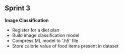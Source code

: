## Sprint 3

**Image Classification**  
- Register for a diet plan
- Build image classification model 
- Compress ML model to '.h5' file
- Store calorie value of food items present in dataset
